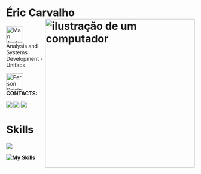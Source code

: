 

# Éric Carvalho <img src="https://raw.githubusercontent.com/MicaelliMedeiros/micaellimedeiros/master/image/computer-illustration.png" alt="ilustração de um computador" min-width="400px" max-width="400px" width="400px" align="right">


<img src="https://raw.githubusercontent.com/Tarikul-Islam-Anik/Animated-Fluent-Emojis/master/Emojis/People%20with%20professions/Man%20Technologist%20Medium%20Skin%20Tone.png" alt="Man Technologist Medium Skin Tone" width="45" height="45" /> Analysis and Systems Development - Unifacs



<img src="https://raw.githubusercontent.com/Tarikul-Islam-Anik/Animated-Fluent-Emojis/master/Emojis/People%20with%20activities/Person%20Raising%20Hand%20Medium%20Skin%20Tone.png" alt="Person Raising Hand Medium Skin Tone" width="45" height="45" /><strong> CONTACTS:<strong>





<a href = "https://ericcarvalhoportfolio.netlify.app/"><img src="https://img.shields.io/badge/-Website-%237159c4?style=flat-square" target="_blank"></a>
<a href="https://linkedin.com/in/ericcarv4lho" target="_blank"><img src="https://img.shields.io/badge/-LinkedIn-%237159c4?style=flat-square&logo=linkedin&logoColor=white" target="_blank"></a> 
<a href = "mailto:ericcrzcontato@gmail.com"><img src="https://img.shields.io/badge/-ericcrzcontato@gmail.com-%237159c4?style=flat-square&logo=gmail&logoColor=white" target="_blank"></a>



 	

  







# Skills


![](https://github-readme-stats.vercel.app/api/top-langs/?username=EricCarv4lho&theme=dark&hide_border=false&include_all_commits=false&count_private=false&layout=compact)

[![My Skills](https://skillicons.dev/icons?i=java,spring,mysql,mongo,js,html,css,git,&theme=light)](https://skillicons.dev) 
